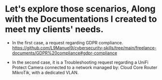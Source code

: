 # Let's explore those scenarios, Along with the Documentations I created to meet my clients' needs.

- In the first case, a request regarding GDPR compliance. 
 https://github.com/L9Manuel9/cybersecurity-skills/tree/main/freelance-documents/GDPR%20compliance#gdpr-compliance

- In the second case, it is a Troubleshooting request regarding a UniFi Protect Camera connected to a network managed by: Cloud Core Router MikroTik, with a dedicated VLAN. 

